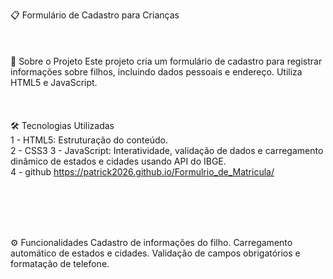 📋 Formulário de Cadastro para Crianças
<br>
<br>
<br>
<br>
🚀 Sobre o Projeto
Este projeto cria um formulário de cadastro para registrar informações sobre filhos, incluindo dados pessoais e endereço. Utiliza HTML5 e JavaScript.
<br>
<br>
<br>
<br>
🛠️ Tecnologias Utilizadas <br>
  1 - HTML5: Estruturação do conteúdo.<br>
  2 - CSS3 
  3 - JavaScript: Interatividade, validação de dados e carregamento dinâmico de estados e cidades usando API do IBGE.<br>
  4 - github https://patrick2026.github.io/Formulrio_de_Matricula/

<br>
<br>
<br>
<br>

⚙️ Funcionalidades
Cadastro de informações do filho.
Carregamento automático de estados e cidades.
Validação de campos obrigatórios e formatação de telefone.


